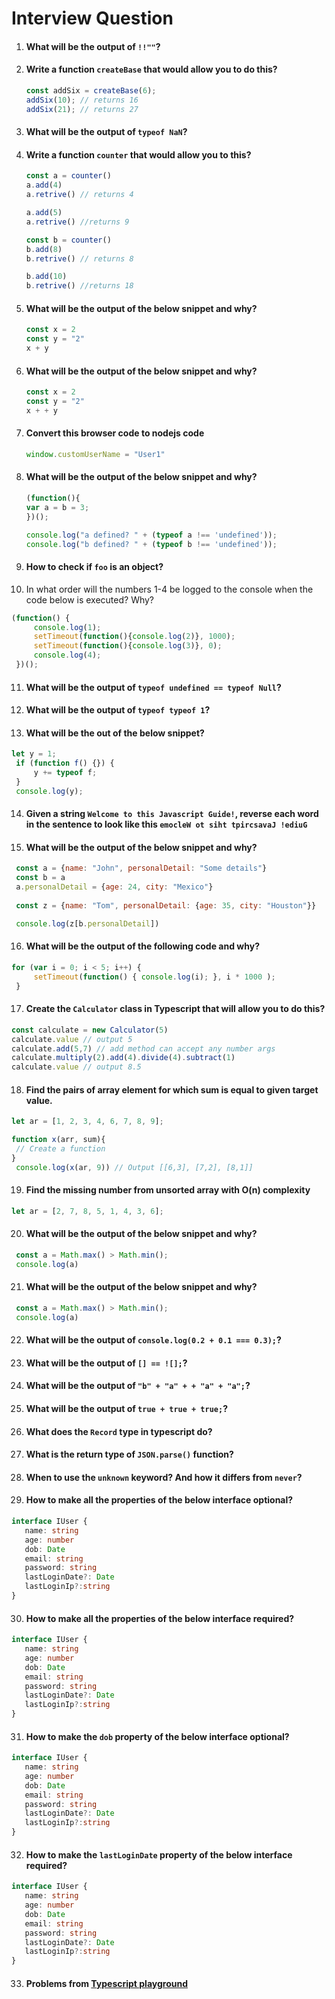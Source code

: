 # Interview Question

1. #### What will be the output of `!!""`?
2. #### Write a function `createBase` that would allow you to do this?
   ```javascript
   const addSix = createBase(6);
   addSix(10); // returns 16
   addSix(21); // returns 27
   ```
3. #### What will be the output of `typeof NaN`?
4. #### Write a function `counter` that would allow you to this?
   ```javascript
   const a = counter()
   a.add(4)
   a.retrive() // returns 4
   
   a.add(5)
   a.retrive() //returns 9
   
   const b = counter()
   b.add(8)
   b.retrive() // returns 8
   
   b.add(10)
   b.retrive() //returns 18
   ```
5. #### What will be the output of the below snippet and why?
    ```javascript
   const x = 2
   const y = "2"
   x + y
    ```
6. #### What will be the output of the below snippet and why?
    ```javascript
   const x = 2
   const y = "2"
   x + + y
    ```
7. #### Convert this browser code to nodejs code
   ```javascript
   window.customUserName = "User1"
   ```
8. #### What will be the output of the below snippet and why?
   ```javascript
   (function(){
   var a = b = 3;
   })();

   console.log("a defined? " + (typeof a !== 'undefined'));
   console.log("b defined? " + (typeof b !== 'undefined'));
   ```
9. #### How to check if `foo` is an object?
10. In what order will the numbers 1-4 be logged to the console when the code below is executed? Why?
   ```javascript
   (function() {
        console.log(1); 
        setTimeout(function(){console.log(2)}, 1000); 
        setTimeout(function(){console.log(3)}, 0); 
        console.log(4);
    })();
   ```
11. #### What will be the output of `typeof undefined == typeof Null`?
12. #### What will be the output of `typeof typeof 1`?
13. #### What will be the out of the below snippet?
   ```javascript
   let y = 1;
    if (function f() {}) {
        y += typeof f;
    }
    console.log(y);
   ```
14. #### Given a string `Welcome to this Javascript Guide!`, reverse each word in the sentence to look like this `emocleW ot siht tpircsavaJ !ediuG`
15. #### What will be the output of the below snippet and why?
   ```javascript
    const a = {name: "John", personalDetail: "Some details"}
    const b = a
    a.personalDetail = {age: 24, city: "Mexico"}
    
    const z = {name: "Tom", personalDetail: {age: 35, city: "Houston"}}

    console.log(z[b.personalDetail])
   ```
16. #### What will be the output of the following code and why?
   ```javascript
   for (var i = 0; i < 5; i++) {
	    setTimeout(function() { console.log(i); }, i * 1000 );
    }
   ```
17. #### Create the `Calculator` class in Typescript that will allow you to do this?
   ```typescript
   const calculate = new Calculator(5)
   calculate.value // output 5
   calculate.add(5,7) // add method can accept any number args
   calculate.multiply(2).add(4).divide(4).subtract(1)
   calculate.value // output 8.5
   ```
18. #### Find the pairs of array element for which sum is equal to given target value.
   ```javascript
   let ar = [1, 2, 3, 4, 6, 7, 8, 9];

   function x(arr, sum){
    // Create a function
   }
    console.log(x(ar, 9)) // Output [[6,3], [7,2], [8,1]]
   ```
19. #### Find the missing number from unsorted array with O(n) complexity
   ```javascript
   let ar = [2, 7, 8, 5, 1, 4, 3, 6];
   ```
20. #### What will be the output of the below snippet and why?
   ```javascript
    const a = Math.max() > Math.min();
    console.log(a)
   ```
21. #### What will be the output of the below snippet and why?
   ```javascript
    const a = Math.max() > Math.min();
    console.log(a)
   ```
22. #### What will be the output of `console.log(0.2 + 0.1 === 0.3);`?
23. #### What will be the output of `[] == ![];`?
24. #### What will be the output of `"b" + "a" + + "a" + "a";`?
25. #### What will be the output of `true + true + true;`?
26. #### What does the `Record` type in typescript do?
27. #### What is the return type of `JSON.parse()` function?
28. #### When to use the `unknown` keyword? And how it differs from `never`?
29. #### How to make all the properties of the below interface optional?
   ```typescript
   interface IUser {
      name: string
      age: number
      dob: Date
      email: string
      password: string
      lastLoginDate?: Date
      lastLoginIp?:string
   }
   ```
30. #### How to make all the properties of the below interface required?
   ```typescript
   interface IUser {
      name: string
      age: number
      dob: Date
      email: string
      password: string
      lastLoginDate?: Date
      lastLoginIp?:string
   }
   ```
31. #### How to make the `dob` property of the below interface optional?
   ```typescript
   interface IUser {
      name: string
      age: number
      dob: Date
      email: string
      password: string
      lastLoginDate?: Date
      lastLoginIp?:string
   }
   ```
32. #### How to make the `lastLoginDate` property of the below interface required?
   ```typescript
   interface IUser {
      name: string
      age: number
      dob: Date
      email: string
      password: string
      lastLoginDate?: Date
      lastLoginIp?:string
   }
   ```
33. #### Problems from [Typescript playground](https://www.typescriptlang.org/play?#code/PTAEEEBtNAXALApqARoyB7A7qAjgV0QGdYBLDAOyNAEMAnZByG2RAEzgzgE8AHYgMZ1SvWADpQAMVIAPYAGUMkAG7IEyAsTKVqKbqABW+EqAHwaFAOakrcJD35ExAKGchQARgkBhC6G4Y+KBEvBiwtKC8dBgokIgAtqCUoJaIsACqRIh0oABm+BQC2hQA-KAAkrn+xAA0kXE0WXmyoKSwdRYcWPD6bBjEFADk4TQOyNnRORgCAvg5SAwlzrB8yAAqmdmgALygAN7OoEegFDTxiABcwbDCVjWHxwk0pJBXJLeWzgC+rgI64akMlkcrsABQASiuG2BOwAfPsHkc-lRwsYtrsDscsSczpdQAAiABS8Eo+Pu2Me8WerwJBiIlAAAogZGdeHExH94mTEdjeI0iFgMHQ2Fd8WstB4AEwAZnxPJ+WIYsDmFFAaLo31cbjAkokABEuPTzqZzFZkDY7Mg0JgcH82Mh6XYWKAZKAlSrqOoxv5Ivz2CcwrQKNxnPlCsUXaDuFcLNxIUH9Jjju66KqQz9nMiTKNdjJQQBWAAs4K17mlPlNqUtY2oGCquRsbE2OTDRXIqsdCGdpCqpA49Es+HOFHCpGoFEDfKIWQ46lVbTdaQ9FWbAG0ALpJdR0LBj5DlZvLVYrmEYnl9q4UIdoOjk46nc5vG42Sx3o5PF5Pj6azP-NXAogrgPYENx2UBVx5PYL08OoHzxfFm08MlQA-Gl8XVDwmRZeI2UQDkMC5L4332aDJVg3FRUQyVkNQ0V1UlLDWXZTl8SIyDoOlcjHwJRDZTqWiCXVaVGJw5iCNY4ioJFUBCy4+DEMLGiqU-QTgULETcPwwjJOg-M5MomF8yU6k6OBfMNLE7TnHXVxWwjBsKCbYFQT7EpL2vbJwQRLEe1AFy2C8lNVXVJwHLYUF1Thf9sjEPsdm2XY+y8gAfZLoroIhVwABhsxUl1TdKiB-bUZJ8BgWGQUZUgobJSAEKQhUSGxWDoXIaAEZBciFatrWwPJGqSFADEQIoJC6uhEhiYailAXdoFoSAsBobhqGRWBnlVWBBUiaJ+DoMhiFAZQaEgQggw4VCJHkcx+CSKpjtOxASqmkbwgEPw0ATBAXzqFB8HCCZupemb4mMcJKEgfQ1o2naMD2g7qFyaJEges7gfCP7wgQDAmiiOHsgRo6TrOuaYBOpaVtQB1nysFxfxRfqJrApMjlRvEWexAT8VYEgLMQbkKSOODRXFExmwFwXeBJGqrgATnlhXZeIrEaFSK58wANmItisUBjKrg53XlLQgA5QMHri1DaDYNgGGnCWKSlyh4LN8ILY4J2apODy6DlLEfi+IA)